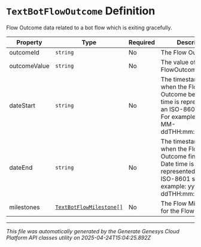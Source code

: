 # `TextBotFlowOutcome` Definition

Flow Outcome data related to a bot flow which is exiting gracefully.

| Property | Type | Required | Description |
|----------|------|----------|-------------|
| outcomeId | `string` | No | The Flow Outcome ID. |
| outcomeValue | `string` | No | The value of the FlowOutcome. |
| dateStart | `string` | No | The timestamp for when the Flow Outcome began. Date time is represented as an ISO-8601 string. For example: yyyy-MM-ddTHH:mm:ss[.mmm]Z |
| dateEnd | `string` | No | The timestamp for when the Flow Outcome finished. Date time is represented as an ISO-8601 string. For example: yyyy-MM-ddTHH:mm:ss[.mmm]Z |
| milestones | [`TextBotFlowMilestone[]`](textbotflowmilestone-definition.md) | No | The Flow Milestones for the Flow Outcome. |

---

*This file was automatically generated by the Generate Genesys Cloud Platform API classes utility on 2025-04-24T15:04:25.892Z*